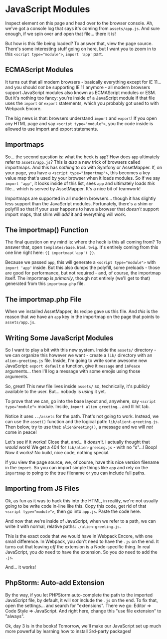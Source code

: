 # JavaScript Modules

Inspect element on this page and head over to the browser console. Ah, we've got
a console log that says it's coming from `assets/app.js`. And sure enough, if we
spin over and open that file... there it is!

But how is this file being loaded? To answer that, view the page source. There's
some interesting stuff going on here, but I want you to zoom in to this
`<script type="module">`, `import 'app'` part.

## ECMAScript Modules

It turns out that all modern browsers - basically everything except for IE 11...
and you should *not* be supporting IE 11 anymore - all modern browsers support
JavaScript modules also known as ECMAScript modules or ESM. But it's nothing too
fancy: you're inside of a JavaScript module if that file uses the `import` or `export`
statements, which you probably got used to with Webpack Encore.

The big news is that: browsers understand `import` and `export`! If you open any
HTML page and say `<script type="module">`, you the code inside is allowed to
use import and export statements. 

## Importmaps

So... the second question is: what the heck is `app`? How does `app` ultimately
refer to `assets/app.js`? This is *also* a new trick of browsers called importmaps.
And this has *nothing* to do with Symfony or AssetMapper. If, on your page, you have
a `<script type="importmap">`, this becomes a key value map that's used by your
browser when it loads modules. So if we say `import 'app'`, it looks inside of this
list, sees `app` and ultimately loads *this* file... which is served by AssetMapper.
It's a nice bit of teamwork!

Importmaps are supported in all modern browsers... though it has slightly less support
than the JavaScript modules. Fortunately, there's a shim or polyfill so that if
your user happens to have a browser that *doesn't* support import maps, that shim
will *add* it and everything will work.

## The importmap() Function

The final question on my mind is: where the heck is this all coming from? To answer
that, open `templates/base.html.twig`. It's entirely coming from this one line right
here: `{{ importmap('app') }}`.

Because we passed `app`, this will generate a `<script type="module">` with
`import 'app'` inside. But this also dumps the polyfill, some preloads - those
are good for performance, but not required - and, of course, the importmap itself.
The importmap is *primarily*, though not entirely (we'll get to that) generated from
this `importmap.php` file.

## The importmap.php File

When we installed AssetMapper, its recipe gave us this file. And *this* is the reason
that we have an `app` key in the importmap on the page that points to
`assets/app.js`.

## Writing Some JavaScript Modules

So I want to play a bit with this new system. Inside the `assets/` directory - we
can organize this however we want - create a `lib/` directory with an
`alien-greeting.js` file. Inside, I'm going to write some awesome new JavaScript:
`export default` a function, give it `message` and `inPeace` arguments... then I'll
log a message with some emojis using those arguments.

So, great! This new file lives inside `assets/` so, technically, it's publicly
available to the user. But... nobody is *using* it yet.

To prove that we can, go into the base layout and, anywhere, say `<script type="module">`
module. Inside, `import alien greeting`... and Ill hit tab.

Notice it uses `../assets` for the path. That's not going to work. Instead, we
can use the `asset()` function and the logical path: `lib/alient-greeting.js`.
Then below, try to use that: `alienGreeting()`, a message and we will *not* come
in peace!

Let's see if it works! Close that, and... it *doesn't*. i actually thought that
*would* work! We get a 404 for `lib/alien-greeing.js` - with no "s"...! Boop!
Now it works! No build, nice code, nothing special. 

If you view the page source, we, of course, have this nice version filename
in the `import`. So you can import simple things like `app` and rely on the
`importmap` to poing to the true filename or you can include full paths.

## Importing from JS Files

Ok, as fun as it was to hack this into the HTML, in reality, we're not usually going
to be write code in-line like this. Copy this code, get rid of that
`<script type="module">`, then go into `app.js`. Paste the code here.

And now that we're inside of JavaScript, when we refer to a path, we can write it
with normal, relative paths: `./alien-greeting.js`.

This is the exact code that we would have in Webpack Encore, with one small
difference. In Webpack, you don't need to have the `.js` on the end. It turns out
that leaving *off* the extension is a Node-specific thing. In real JavaScript, you
*do* need to have the extension. So you *do* need to add the `.js`.

And...  it works!

## PhpStorm: Auto-add Extension

By the way, if you let PHPStorm auto-complete the path to the imported JavaScript
file, by default, it will *not* include the `.js` on the end. To fix that, open
the settings... and search for "extensions". There we go: Editor => Code Style =>
JavaScript. And right here, change this "use file extension" to "always".

Ok, day 3 is in the books! Tomorrow, we'll make our JavaScript set up much more
powerful by learning how to install 3rd-party packages!
